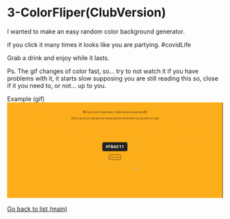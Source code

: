 # 3-ColorFliper(ClubVersion)

I wanted to make an easy random color background generator.

if you click it many times it looks like you are partying. #covidLife

Grab a drink and enjoy while it lasts.

Ps. The gif changes of color fast, so... try to not watch it if you have problems with it, it starts slow supposing you are still reading this so, close if it you need to, or not... up to you.

Example (gif)![](<https://raw.githubusercontent.com/deivmaik/365DaysOfCode/3-ColorFliper(Hex)/ClosesThingToAClub.gif>)

[Go back to list (main)](https://github.com/deivmaik/CodePractice)
